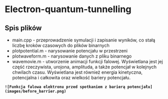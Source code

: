 ﻿# Electron-quantum-tunnelling



## Spis plików
-  main.cpp - przeprowadzenie symulacji i zapisanie wyników, co stałą liczbę kroków czasowych do plików binarnych
- plotpotential.m - narysowanie potencjału w przestrzeni
- plotwaveform.m - narysowanie danych z pliku binarnego
- wavemovie.m - utworzenie animacji funkcji falowej. Wyświetlana jest jej część rzeczywista, urojona, amplituda, a także potencjał w kolejnych chwilach czasu. Wyświetlana jest również energia kinetyczna, potencjalna i całkowita oraz wielkość bariery potencjału.

**`![Funkcja falowa elektronu przed spotkaniem z barierą potencjału](images/before_barrier.png)`**
